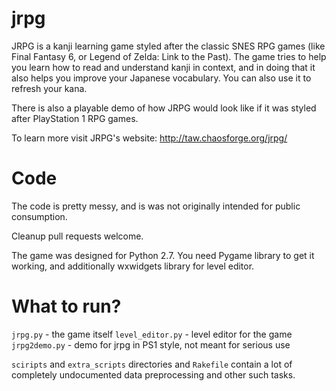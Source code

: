 jrpg
====

JRPG is a kanji learning game styled after the classic SNES RPG games (like Final Fantasy 6, or Legend of Zelda: Link to the Past). The game tries to help you learn how to read and understand kanji in context, and in doing that it also helps you improve your Japanese vocabulary. You can also use it to refresh your kana.

There is also a playable demo of how JRPG would look like if it was styled after PlayStation 1 RPG games.

To learn more visit JRPG's website: http://taw.chaosforge.org/jrpg/

Code
====

The code is pretty messy, and is was not originally intended for public consumption.

Cleanup pull requests welcome.

The game was designed for Python 2.7.
You need Pygame library to get it working, and additionally wxwidgets library for level editor.

What to run?
============

`jrpg.py` - the game itself
`level_editor.py` - level editor for the game
`jrpg2demo.py` - demo for jrpg in PS1 style, not meant for serious use

`sciripts` and `extra_scripts` directories and `Rakefile` contain a lot of
completely undocumented data preprocessing and other such tasks.
